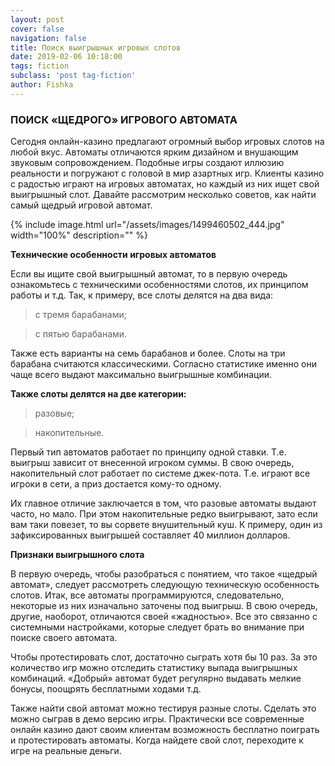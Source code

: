 ```yaml
---
layout: post
cover: false
navigation: false
title: Поиск выигрышных игровых слотов 
date: 2019-02-06 10:18:00
tags: fiction
subclass: 'post tag-fiction'
author: Fishka
---
```


### ПОИСК «ЩЕДРОГО» ИГРОВОГО АВТОМАТА

Сегодня онлайн-казино предлагают огромный выбор игровых слотов на любой вкус. Автоматы отличаются ярким дизайном и внушающим звуковым сопровождением. Подобные игры создают иллюзию реальности и погружают с головой в мир азартных игр. Клиенты казино с радостью играют на игровых автоматах, но каждый из них ищет свой выигрышный слот. Давайте рассмотрим несколько советов, как найти самый щедрый игровой автомат. 

{% include image.html url="/assets/images/1499460502_444.jpg" width="100%" description="" %}

**Технические особенности игровых автоматов**

Если вы ищите свой выигрышный автомат, то в первую очередь ознакомьтесь с техническими особенностями слотов, их принципом работы и т.д. Так, к примеру, все слоты делятся на два вида:

> с тремя барабанами;

> с пятью барабанами.

Также есть варианты на семь барабанов и более. Слоты на три барабана считаются классическими. Согласно статистике именно они чаще всего выдают максимально выигрышные комбинации. 

**Также слоты делятся на две категории:**

> разовые;

> накопительные.

Первый тип автоматов работает по принципу одной ставки. Т.е. выигрыш зависит от внесенной игроком суммы. В свою очередь, накопительный слот работает по системе джек-пота. Т.е. играют все игроки в сети, а приз достается кому-то одному. 

Их главное отличие заключается в том, что разовые автоматы выдают часто, но мало. При этом накопительные редко выигрывают, зато если вам таки повезет, то вы сорвете внушительный куш. К примеру, один из зафиксированных выигрышей составляет 40 миллион долларов.

**Признаки выигрышного слота**

В первую очередь, чтобы разобраться с понятием, что такое «щедрый автомат», следует рассмотреть следующую техническую особенность слотов. Итак, все автоматы программируются, следовательно, некоторые из них изначально заточены под выигрыш. В свою очередь, другие, наоборот, отличаются своей «жадностью». Все это связанно с системными настройками, которые следует брать во внимание при поиске своего автомата. 

Чтобы протестировать слот, достаточно сыграть хотя бы 10 раз. За это количество игр можно отследить статистику выпада выигрышных комбинаций. «Добрый» автомат будет регулярно выдавать мелкие бонусы, поощрять бесплатными ходами т.д.

Также найти свой автомат можно тестируя разные слоты. Сделать это можно сыграв в демо версию игры. Практически все современные онлайн казино дают своим клиентам возможность бесплатно поиграть и протестировать автоматы. Когда найдете свой слот, переходите к игре на реальные деньги. 

